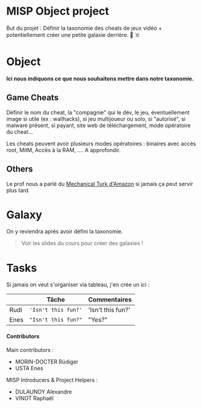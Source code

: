 # MISP Object project

But du projet : Définir la taxonomie des cheats de jeux vidéo + potentiellement créer une petite galaxie derrière. :space_invader: :skull_and_crossbones:

# Object 

**Ici nous indiquons ce que nous souhaitons mettre dans notre taxonomie.**

## Game Cheats
Définir le nom du cheat, la "compagnie" qui le dév, le jeu, éventuellement image si utile (ex : wallhacks), si jeu multijoueur ou solo, si "autorisé", si malware présent, si payant, site web de téléchargement, mode opératoire du cheat...

Les cheats peuvent avoir plusieurs modes opératoires : binaires avec accès root, MitM, Accès à la RAM, ....
A approfondir.

## Others

Le prof nous a parlé du [Mechanical Turk d'Amazon](https://www.mturk.com/) si jamais ça peut servir plus tard.

# Galaxy

On y reviendra après avoir défini la taxonomie.
> Voir les slides du cours pour créer des galaxies !

# Tasks

Si jamais on veut s'organiser via tableau, j'en crée un ici :

|                |Tâche                        |Commentaires                     |
|----------------|-------------------------------|-----------------------------|
|Rudi			|`'Isn't this fun?'`           |'Isn't this fun?' 		|
|Enes           |`"Isn't this fun?"`           |"Yes?" 		|

#### Contributors
Main contributors : 
- MORIN-DOCTER Rüdiger
- USTA Enes

MISP Introducers & Project Helpers :
- DULAUNOY Alexandre
- VINOT Raphaël

